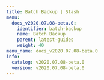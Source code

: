 ```yaml
---
title: Batch Backup | Stash
menu:
  docs_v2020.07.08-beta.0:
    identifier: batch-backup
    name: Batch Backup
    parent: latest-guides
    weight: 40
menu_name: docs_v2020.07.08-beta.0
info:
  catalog: v2020.07.08-beta.0
  version: v2020.07.08-beta.0
---
```


